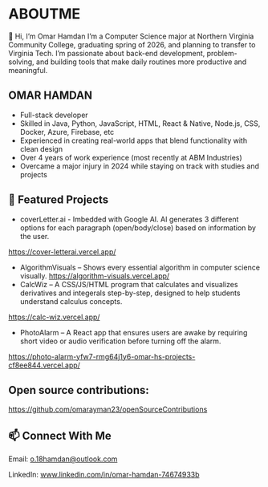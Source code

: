 # ABOUTME
👋 Hi, I’m Omar Hamdan
I’m a Computer Science major at Northern Virginia Community College, graduating spring of 2026, and planning to transfer to Virginia Tech. I’m passionate about back-end development, problem-solving, and building tools that make daily routines more productive and meaningful.

## OMAR HAMDAN
- Full-stack developer
- Skilled in Java, Python, JavaScript, HTML, React & Native, Node.js, CSS, Docker, Azure, Firebase, etc
- Experienced in creating real-world apps that blend functionality with clean design
- Over 4 years of work experience (most recently at ABM Industries)
- Overcame a major injury in 2024 while staying on track with studies and projects

## 📂 Featured Projects
- coverLetter.ai - Imbedded with Google AI. AI generates 3 different options for each paragraph (open/body/close) based on information by the user.
  
https://cover-letterai.vercel.app/
- AlgorithmVisuals – Shows every essential algorithm in computer science visually.
https://algorithm-visuals.vercel.app/
- CalcWiz – A CSS/JS/HTML program that calculates and visualizes derivatives and integerals step-by-step, designed to help students understand calculus concepts.
  
https://calc-wiz.vercel.app/
- PhotoAlarm – A React app that ensures users are awake by requiring short video or audio verification before turning off the alarm.
  
https://photo-alarm-yfw7-rmg64j1y6-omar-hs-projects-cf8ee844.vercel.app/

## Open source contributions: 
https://github.com/omarayman23/openSourceContributions


## 📫 Connect With Me
Email: o.18hamdan@outlook.com

LinkedIn: www.linkedin.com/in/omar-hamdan-74674933b
